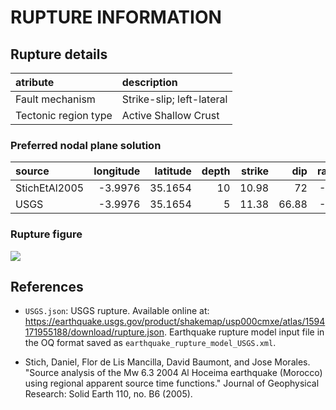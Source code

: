 # RUPTURE INFORMATION
    
## Rupture details

| atribute             | description               |
|:---------------------|:--------------------------|
| Fault mechanism      | Strike-slip; left-lateral |
| Tectonic region type | Active Shallow Crust      |

### Preferred nodal plane solution

| source        |   longitude |   latitude |   depth |   strike |   dip |   rake |   mag |
|:--------------|------------:|-----------:|--------:|---------:|------:|-------:|------:|
| StichEtAl2005 |     -3.9976 |    35.1654 |      10 |    10.98 | 72    |    -17 |   6.3 |
| USGS          |     -3.9976 |    35.1654 |       5 |    11.38 | 66.88 |    -11 |   6.4 |

### Rupture figure

![](earthquake_ruptures.png)

## References

- `USGS.json`: USGS rupture. Available online at: https://earthquake.usgs.gov/product/shakemap/usp000cmxe/atlas/1594171955188/download/rupture.json. Earthquake rupture model input file in the OQ format saved as `earthquake_rupture_model_USGS.xml`.

- Stich, Daniel, Flor de Lis Mancilla, David Baumont, and Jose Morales. "Source analysis of the Mw 6.3 2004 Al Hoceima earthquake (Morocco) using regional apparent source time functions." Journal of Geophysical Research: Solid Earth 110, no. B6 (2005).

